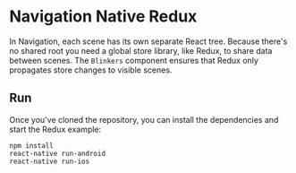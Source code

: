 # Navigation Native Redux
In Navigation, each scene has its own separate React tree. Because there's no shared root you need a global store library, like Redux, to share data between scenes. The `Blinkers` component ensures that Redux only propagates store changes to visible scenes.

## Run
Once you've cloned the repository, you can install the dependencies and start the Redux example:

    npm install
    react-native run-android
    react-native run-ios

